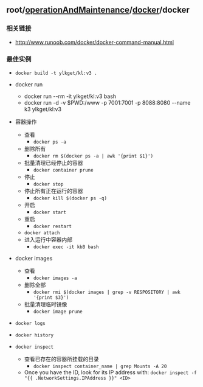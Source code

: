 ## root/[operationAndMaintenance](../README.md)/[docker](./README.md)/docker
### 相关链接
* <http://www.runoob.com/docker/docker-command-manual.html>
### 最佳实例
- `docker build -t ylkget/kl:v3 .`

- docker run
  - docker run --rm -it ylkget/kl:v3 bash
  - docker run -d -v $PWD:/www -p 7001:7001 -p 8088:8080 --name k3 ylkget/kl:v3

- 容器操作
  - 查看 
    * `docker ps -a`
  - 删除所有
    * `docker rm $(docker ps -a | awk '{print $1}')`
  - 批量清理已经停止的容器
    * `docker container prune`
  - 停止 
    * `docker stop`
  - 停止所有正在运行的容器 
    * `docker kill $(docker ps -q)`
  - 开启 
    * `docker start`
  - 重启 
    * `docker restart`
  - `docker attach`
  - 进入运行中容器内部
    * `docker exec -it kbB bash`

- docker images
  - 查看
    * `docker images -a`
  - 删除全部
    * `docker rmi $(docker images | grep -v RESPOSITORY | awk '{print $3}')`
  - 批量清理临时镜像
    * `docker image prune`
  
- `docker logs`

- `docker history`

- `docker inspect`
  - 查看已存在的容器所挂载的目录
    * `docker inspect container_name | grep Mounts -A 20`
  - Once you have the ID, look for its IP address with: `docker inspect -f "{{ .NetworkSettings.IPAddress }}" <ID>`
